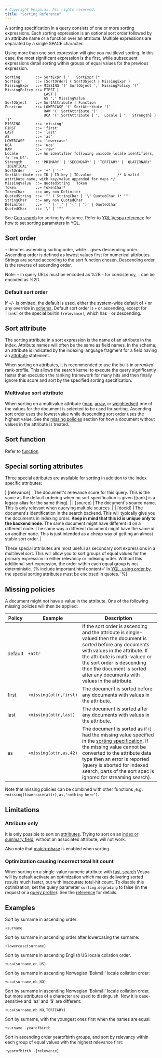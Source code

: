 ```yaml
---
# Copyright Vespa.ai. All rights reserved.
title: "Sorting Reference"
---
```


A sorting specification in a query consists of one or more
sorting expressions. Each sorting expression is an optional sort order
followed by an attribute name or a function over an attribute.
Multiple expressions are separated by a single SPACE character.

Using more than one sort expression will give you multilevel
sorting. In this case, the most significant expression is the
first, while subsequent expressions detail sorting within groups
of equal values for the previous expression.

```
Sorting       ::= SortExpr ( ' ' SortExpr )*
SortExpr      ::= [SortOrder] ( SortObject | MissingExpr )
MissingExpr   ::= MISSING '(' SortObject ',' MissingPolicy ')'
MissingPolicy ::= FIRST |
                  LAST |
                  AS ',' MissingValue
SortObject    ::= SortAttribute | Function
Function      ::= LOWERCASE '(' SortAttribute ')' |
                  RAW '(' SortAttribute ')' |
                  UCA '(' SortAttribute [ ',' Locale [ ',' Strength] ] ')'
MISSING       ::= 'missing'
FIRST         ::= 'first'
LAST          ::= 'last'
AS            ::= 'as'
LOWERCASE     ::= 'lowercase'
UCA           ::= 'uca'
RAW           ::= 'raw'
Locale        ::= An identifier following unicode locale identifiers, fx 'en_US'.
Strength      :: 'PRIMARY' | 'SECONDARY' | 'TERTIARY' | 'QUATERNARY' | 'IDENTICAL'
SortOrder     ::= '+' | '-'
SortAttribute ::= ID | ID.key | ID.value            /* A valid attribute name, with key/value appended for maps */
MissingValue  ::= QuotedString | Token
Token         ::= TokenChar*
TokenChar     ::= any non Delimiter
QuotedString  ::= '"' ( StringChar | '\' QuotedChar )* '"'
StringChar    ::= any non QuotedChar
Delimiter     ::= ' ' | ',' | '(' | ')' | QuotedChar
QuotedChar    ::= '\' | '"'
```

See [Geo search](../geo-search.html) for sorting by distance.
Refer to [YQL Vespa reference](query-language-reference.html#order-by) for how to set sorting parameters in YQL.

## Sort order

`+` denotes ascending sorting order,
while `-` gives descending order.
Ascending order is defined as lowest values first for numerical attributes.
Strings are sorted according to the sort function chosen.
Descending order is the reverse of ascending order.

Note: `+` in query URLs must be encoded as %2B -
for consistency, `-` can be encoded as %2D.

### Default sort order

If `+`/`-` is omitted, the default is used,
either the system-wide default of `+`
or any override in [schema](schema-reference.html#sorting).
Default sort order is `+` or ascending,
except for `[rank]` or the special builtin `[relevance]`,
which has `-` or descending.

## Sort attribute

The sorting attribute in a sort expression is the name of an
attribute in the index. Attribute names will often be the same
as field names. In the schema, an attribute is
indicated by the indexing language fragment for a field having
an [attribute](schema-reference.html#attribute)
statement.

When sorting on attributes, it is recommended to use the built-in *unranked* rank-profile.
This allows the search kernel to execute the query significantly faster than execution the ranking framework for many hits
and then finally ignore this score and sort by the specified sorting specification.

### Multivalue sort attribute

When sorting on a multivalue attribute ([map](schema-reference.html#map),
[array](schema-reference.html#array), or [weightedset](schema-reference.html#weightedset)) one of
the values for the document is selected to be used for
sorting. Ascending sort order uses the lowest value while descending
sort order uses the highest value. See the [missing policies](#missing) section for how a document without values in the attribute is treated.

## Sort function

Refer to [function](query-language-reference.html#function).

## Special sorting attributes

Three special attributes are available for sorting in addition to the index specific attributes:

| [relevance] | The document's relevance score for this query. This is the same as the default ordering when no sort specification is given ([rank] is a legacy alias for the same thing). |
| [source] | The document's source name. This is only relevant when querying multiple sources. |
| [docid] | The document's identification in the search backend. This will typically give you the documents in indexing order. **Keep in mind that this id is unique only to the backend node**. The same document might have different id on a different node. The same way a different document might have the same id on another node. This is just intended as a cheap way of getting an almost stable sort order. |

These special attributes are most useful as secondary sort expressions in a multilevel sort.
This will allow you to sort groups of equal values for the primary expression
in either relevancy or indexing order.
Without this additional sort expression, the order within each equal group is not deterministic.
{% include important.html content='
In [YQL, using order by](query-language-reference.html#order-by), the special sorting
attributes must be enclosed in quotes.
'%}

## Missing policies

A document might not have a value in the attribute. One of the following missing policies will then be applied:

| Policy | Example | Description |
| --- | --- | --- |
| default | `+attr` | If the sort order is ascending and the attribute is single-valued then the document is sorted before any documents with values in the attribute. If the attribute is multi-valued or the sort order is descending then the document is sorted after any documents with values in the attribute. |
| first | `+missing(attr,first)` | The document is sorted before any documents with values in the attribute. |
| last | `+missing(attr,last)` | The document is sorted after any documents with values in the attribute. |
| as | `+missing(attr,as,42)` | The document is sorted as if it had the missing value specified in the [sorting specification](#sortspec). If the missing value cannot be converted to the attribute data type then an error is reported (query is aborted for indexed search, parts of the sort spec is ignored for streaming search). |

Note that missing policies can be combined with other functions ,e.g.
`+missing(lowercase(attr),as,"nothing here")`.

## Limitations

### Attribute only

It is only possible to sort on [attributes](../attributes.html).
Trying to sort on an [index or summary field](../schemas.html#indexing),
without an associated attribute, will not work.

Also note that [match-phase](schema-reference.html#match-phase) is enabled when sorting.

### Optimization causing incorrect total hit count

When sorting on a single-value numeric attribute with [fast-search](../attributes.html#fast-search)
Vespa will by default activate an optimization which makes delivering sorted results much faster,
but with inaccurate total-hit count.
To disable this optimization,
set the query parameter `sorting.degrading` to false
(in the request or a [query profile](../query-profiles.html)).
See the [reference](query-api-reference.html#sorting.degrading) for details.

## Examples

Sort by surname in ascending order:

```
+surname
```

Sort by surname in ascending order after lowercasing the surname:

```
+lowercase(surname)
```

Sort by surname in ascending English US locale collation order.

```
+uca(surname,en_US)
```

Sort by surname in ascending Norwegian 'Bokmål' locale collation order:

```
+uca(surname,nb_NO)
```

Sort by surname in ascending Norwegian 'Bokmål' locale collation order,
but more attributes of a character are used to distinguish.
Now it is case-sensitive and 'aa' and 'å' are different:

```
+uca(surname,nb_NO,TERTIARY)
```

Sort by surname, with the youngest ones first when the names are equal:

```
+surname -yearofbirth
```

Sort in ascending order yearofbirth groups,
and sort by relevancy within each group of equal values
with the highest relevance first:

```
+yearofbirth -[relevance]
```
